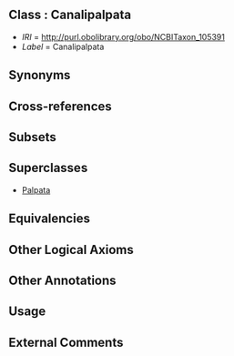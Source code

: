 
## Class : Canalipalpata

 * *IRI* = http://purl.obolibrary.org/obo/NCBITaxon_105391
 * *Label* = Canalipalpata

## Synonyms


## Cross-references


## Subsets


## Superclasses

 * [Palpata](../../NCBITaxon/89/NCBITaxon_105389.md)

## Equivalencies


## Other Logical Axioms


## Other Annotations


## Usage


## External Comments

